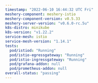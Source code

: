 ```yaml
---
timestamp: "2022-06-10 16:44:32 UTC Fri"
meshery-component: meshery-istio
meshery-component-version: v0.5.33
meshery-server-version: "v0.6.0-rc.5u"
k8s-distro: minikube
k8s-version: "v1.22.2"
service-mesh: istio
service-mesh-version: "1.14.1"
tests:
  pod/istiod: "Running"
  pod/istio-egressgateway: "Running"
  pod/istio-ingressgateway: "Running"
  pod/grafana-addon: null
  pod/prometheus-addon: null
overall-status: "passing"
---
```

